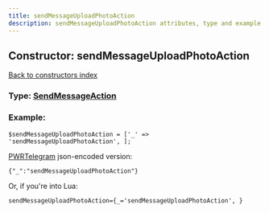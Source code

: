 ```yaml
---
title: sendMessageUploadPhotoAction
description: sendMessageUploadPhotoAction attributes, type and example
---
```

## Constructor: sendMessageUploadPhotoAction  
[Back to constructors index](index.md)






### Type: [SendMessageAction](../types/SendMessageAction.md)


### Example:

```
$sendMessageUploadPhotoAction = ['_' => 'sendMessageUploadPhotoAction', ];
```  

[PWRTelegram](https://pwrtelegram.xyz) json-encoded version:

```
{"_":"sendMessageUploadPhotoAction"}
```


Or, if you're into Lua:  


```
sendMessageUploadPhotoAction={_='sendMessageUploadPhotoAction', }

```


